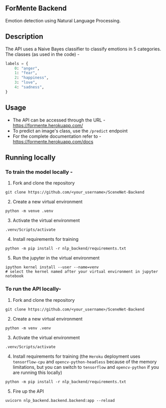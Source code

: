 ## ForMente Backend

Emotion detection using Natural Language Processing.

## Description
The API uses a Naive Bayes classifier to classify emotions in 5 categories.
The classes (as used in the code) -
```py
labels = {
    0: "anger",
    1: "fear",
    2: "happiness",
    3: "love",
    4: "sadness",
}
```

## Usage
- The API can be accessed through the URL - https://formente.herokuapp.com/
- To predict an image's class, use the `/predict` endpoint
- For the complete documentation refer to - https://formente.herokuapp.com/docs

## Running locally
### To train the model locally -
1. Fork and clone the repository
```
git clone https://github.com/<your_username>/SceneNet-Backend
```
2. Create a new virtual environment
```
python -m venve .venv
```
3. Activate the virtual environment
```
.venv/Scripts/activate
```
4. Install requirements for training
```
python -m pip install -r nlp_backend/requirements.txt
```
5. Run the jupyter in the virtual environment
```
ipython kernel install --user --name=venv
# select the kernel named after your virtual environment in jupyter notebook
```
### To run the API locally-
1. Fork and clone the repository
```
git clone https://github.com/<your_username>/SceneNet-Backend
```
2. Create a new virtual environment
```
python -m venv .venv
```
3. Activate the virtual environment
```
.venv/Scripts/activate
```
4. Install requirements for training (the `Heroku` deployment uses `tensorflow-cpu` and `opencv-python-headless` because of the memory limitations, but you can switch to `tensorflow` and `opencv-python` if you are running this locally)
```
python -m pip install -r nlp_backend/requirements.txt
```
5. Fire up the API
```
uvicorn nlp_backend.backend.backend:app --reload
```
